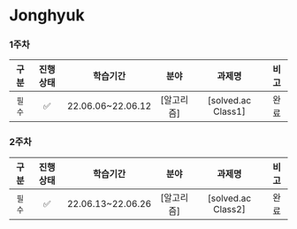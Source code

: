 # Jonghyuk

### 1주차
|구분|진행상태|학습기간|분야|과제명|비고|
| :----: | :----: | :----: | :----: | :----: | :----: |
|`필수` | :white_check_mark: |22.06.06~22.06.12| [알고리즘] | [solved.ac Class1] | 완료 |

### 2주차
|구분|진행상태|학습기간|분야|과제명|비고|
| :----: | :----: | :----: | :----: | :----: | :----: |
|`필수` | :white_check_mark: |22.06.13~22.06.26| [알고리즘] | [solved.ac Class2] | 완료 |

<!-- |`필수` | :white_check_mark: |8| [SSAFY 기본](SSAFY기본) | [SSAFY GIT 실습](SSAFY기본/SSAFY-GIT-실습) | |
|선택| :white_large_square: || [분야 추가] | [프로젝트 추가] | |
|선택| :white_large_square: || [분야 추가] | [프로젝트 추가] | |
|선택| :white_large_square: || [분야 추가] | [프로젝트 추가] | | -->
